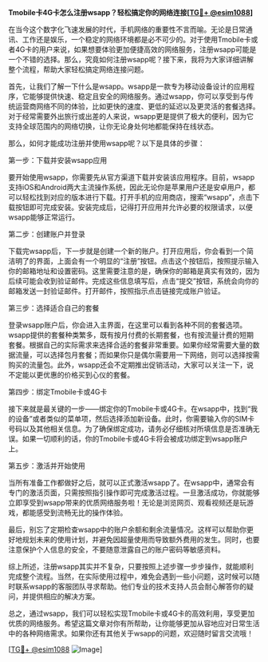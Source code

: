 **Tmobile卡4G卡怎么注册wsapp？轻松搞定你的网络连接[[TG💪+ @esim1088](https://t.me/s/esim1088)]**

在当今这个数字化飞速发展的时代，手机网络的重要性不言而喻。无论是日常通讯、工作还是娱乐，一个稳定的网络环境都是必不可少的。对于使用Tmobile卡或者4G卡的用户来说，如果想要体验更加便捷高效的网络服务，注册wsapp可能是一个不错的选择。那么，究竟如何注册wsapp呢？接下来，我将为大家详细讲解整个流程，帮助大家轻松搞定网络连接问题。

首先，让我们了解一下什么是wsapp。wsapp是一款专为移动设备设计的应用程序，它能够提供快速、稳定且安全的网络服务。通过wsapp，你可以享受到与传统运营商网络不同的体验，比如更快的速度、更低的延迟以及更灵活的套餐选择。对于经常需要外出旅行或出差的人来说，wsapp更是提供了极大的便利，因为它支持全球范围内的网络切换，让你无论身处何地都能保持在线状态。

那么，如何才能成功注册并使用wsapp呢？以下是具体的步骤：

第一步：下载并安装wsapp应用

要开始使用wsapp，你需要先从官方渠道下载并安装该应用程序。目前，wsapp支持iOS和Android两大主流操作系统，因此无论你是苹果用户还是安卓用户，都可以轻松找到对应的版本进行下载。打开手机的应用商店，搜索“wsapp”，点击下载按钮即可完成安装。安装完成后，记得打开应用并允许必要的权限请求，以便wsapp能够正常运行。

第二步：创建账户并登录

下载完wsapp后，下一步就是创建一个新的账户。打开应用后，你会看到一个简洁明了的界面，上面会有一个明显的“注册”按钮。点击这个按钮后，按照提示输入你的邮箱地址和设置密码。这里需要注意的是，确保你的邮箱是真实有效的，因为后续可能会收到验证邮件。完成这些信息填写后，点击“提交”按钮，系统会向你的邮箱发送一封验证邮件。打开邮件，按照指示点击链接完成账户验证。

第三步：选择适合自己的套餐

登录wsapp账户后，你会进入主界面，在这里可以看到各种不同的套餐选项。wsapp提供的套餐种类繁多，既有按月付费的长期套餐，也有按流量计费的短期套餐。根据自己的实际需求来选择合适的套餐非常重要。如果你经常需要大量的数据流量，可以选择包月套餐；而如果你只是偶尔需要用一下网络，则可以选择按需购买的流量包。此外，wsapp还会不定期推出促销活动，大家可以关注一下，说不定能以更优惠的价格买到心仪的套餐。

第四步：绑定Tmobile卡或4G卡

接下来就是最关键的一步——绑定你的Tmobile卡或4G卡。在wsapp中，找到“我的设备”或者类似的菜单项，然后选择添加新设备。此时，你需要输入你的SIM卡号码以及其他相关信息。为了确保绑定成功，请务必仔细核对所填信息是否准确无误。如果一切顺利的话，你的Tmobile卡或4G卡将会被成功绑定到wsapp账户上。

第五步：激活并开始使用

当所有准备工作都做好之后，就可以正式激活wsapp了。在wsapp中，通常会有专门的激活页面，只需按照指引操作即可完成激活过程。一旦激活成功，你就能够立即享受到wsapp带来的优质网络服务啦！无论是浏览网页、观看视频还是玩游戏，都能感受到流畅无比的操作体验。

最后，别忘了定期检查wsapp中的账户余额和剩余流量情况。这样可以帮助你更好地规划未来的使用计划，并避免因超量使用而导致额外费用的发生。同时，也要注意保护个人信息的安全，不要随意泄露自己的账户密码等敏感资料。

综上所述，注册wsapp其实并不复杂，只要按照上述步骤一步步操作，就能顺利完成整个流程。当然，在实际使用过程中，难免会遇到一些小问题，这时候可以随时联系wsapp的客服团队寻求帮助。他们专业的技术支持人员会耐心解答你的疑问，并提供相应的解决方案。

总之，通过wsapp，我们可以轻松实现Tmobile卡或4G卡的高效利用，享受更加优质的网络服务。希望这篇文章对你有所帮助，让你能够更加从容地应对日常生活中的各种网络需求。如果你还有其他关于wsapp的问题，欢迎随时留言交流哦！

[[TG💪+ @esim1088](https://t.me/s/esim1088) ![Image](https://i.postimg.cc/4NQfJmqS/Snipaste-2025-05-13-00-14-12.png)]